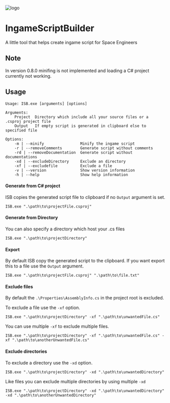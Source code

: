 ![logo](IngameScriptBuilder/icon.ico)
# IngameScriptBuilder
A little tool that helps create ingame script for Space Engineers

## Note
In version 0.8.0 minifing is not implemented and loading a C# project currently not working.

## Usage
```
Usage: ISB.exe [arguments] [options]

Arguments:
	Project  Directory which include all your source files or a .csproj project file
	Output   If empty script is generated in clipboard else to specified file

Options:
	-m | --minify                Minify the ingame script
	-r | --removeComments        Generate script without comments
	-rd | --removeDocumentation  Generate script without documentations
	-xd | --excludeDirectory     Exclude an directory
	-xf | --excludefile          Exclude a file
	-v | --version               Show version information
	-h | --help                  Show help information
```
#### Generate from C# project
ISB copies the generated script file to clipboard if no `Output` argument is set.

	ISB.exe ".\path\to\projectFile.csproj"
#### Generate from Directory
You can also specify a directory which host your .cs files

	ISB.exe ".\path\to\projectDirectory"

#### Export
By default ISB copy the generated script to the clipboard.
If you want export this to a file use the `Output` argument.

	ISB.exe ".\path\to\projectFile.csproj" ".\path\to\file.txt"

#### Exclude files
By default the `.\Properties\AssemblyInfo.cs` in the project root is excluded.

To exclude a file use the `-xf` option.

	ISB.exe ".\path\to\projectDirectory" -xf ".\path\to\unwantedFile.cs"
You can use multiple `-xf` to exclude multiple files.

	ISB.exe ".\path\to\projectDirectory" -xf ".\path\to\unwantedFile.cs" -xf ".\path\to\anotherUnwantedFile.cs"

#### Exclude directories
To exclude a directory use the `-xd` option.

	ISB.exe ".\path\to\projectDirectory" -xd ".\path\to\unwantedDirectory"

Like files you can exclude multiple directories by using multiple `-xd`

	ISB.exe ".\path\to\projectDirectory" -xd ".\path\to\unwantedDirectory" -xd ".\path\to\anotherUnwantedDirectory"
